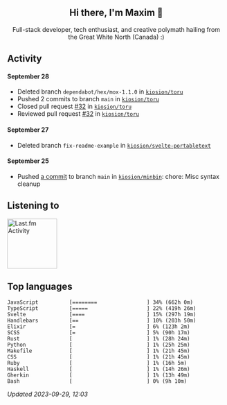 <!-- deno-fmt-ignore-file -->
<div align="center">
  <h2>Hi there, I'm Maxim 👋</h2>
  <p>Full-stack developer, tech enthusiast, and creative polymath hailing from the Great White North (Canada) :)</p>
</div>


## Activity


#### September 28
* Deleted branch `dependabot/hex/mox-1.1.0` in [`kiosion/toru`](https://github.com/kiosion/toru)
* Pushed 2 commits to branch `main` in [`kiosion/toru`](https://github.com/kiosion/toru)
* Closed pull request [#32](https://github.com/kiosion/toru/pull/32) in [`kiosion/toru`](https://github.com/kiosion/toru)
* Reviewed pull request [#32](https://github.com/kiosion/toru/pull/32) in [`kiosion/toru`](https://github.com/kiosion/toru)

#### September 27
* Deleted branch `fix-readme-example` in [`kiosion/svelte-portabletext`](https://github.com/kiosion/svelte\-portabletext)

#### September 25
* Pushed [a commit](https://github.com/kiosion/minbin/commit/603bd1ec955c5a8ee0763d2f1025d441d1ec225e) to branch `main` in [`kiosion/minbin`](https://github.com/kiosion/minbin): chore: Misc syntax cleanup


## Listening to

<a href="https://github.com/kiosion/toru"><picture>
  <source media="(prefers-color-scheme: dark)" srcset="https://toru.kio.dev/api/v1/kiosion?blur&border_width=0&border_radius=38&theme=nord">
  <source media="(prefers-color-scheme: light)" srcset="https://toru.kio.dev/api/v1/kiosion?blur&border_width=0&border_radius=38&theme=light">
  <img alt="Last.fm Activity" src="https://toru.kio.dev/api/v1/kiosion?blur&border_width=0&border_radius=38" height="115" />
</picture></a>


## Top languages

```
JavaScript          [========                ] 34% (662h 0m)
TypeScript          [=====                   ] 22% (419h 26m)
Svelte              [====                    ] 15% (297h 19m)
Handlebars          [==                      ] 10% (203h 50m)
Elixir              [=                       ] 6% (123h 2m)
SCSS                [=                       ] 5% (90h 17m)
Rust                [                        ] 1% (28h 24m)
Python              [                        ] 1% (25h 25m)
Makefile            [                        ] 1% (21h 45m)
CSS                 [                        ] 1% (21h 45m)
Ruby                [                        ] 1% (16h 5m)
Haskell             [                        ] 1% (14h 26m)
Gherkin             [                        ] 1% (13h 49m)
Bash                [                        ] 0% (9h 10m)
```

_Updated 2023-09-29, 12:03_
